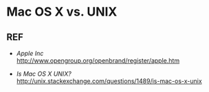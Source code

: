 #	Mac OS X vs. UNIX

##	REF

*	*Apple Inc*  
	http://www.opengroup.org/openbrand/register/apple.htm

*	*Is Mac OS X UNIX?*  
	http://unix.stackexchange.com/questions/1489/is-mac-os-x-unix
